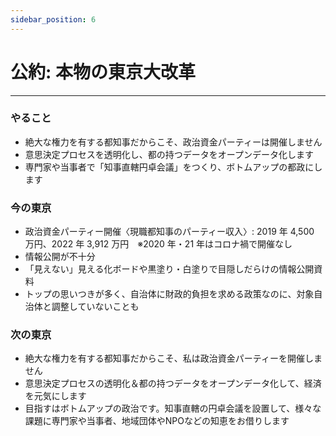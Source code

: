 ```yaml
---
sidebar_position: 6
---
```


# 公約: 本物の東京大改革
--------------------------

### やること
- 絶大な権力を有する都知事だからこそ、政治資金パーティーは開催しません
- 意思決定プロセスを透明化し、都の持つデータをオープンデータ化します
- 専門家や当事者で「知事直轄円卓会議」をつくり、ボトムアップの都政にします

### 今の東京
- 政治資金パーティー開催〈現職都知事のパーティー収入〉: 2019 年 4,500 万円、2022 年 3,912 万円　※2020 年・21 年はコロナ禍で開催なし
- 情報公開が不十分
- 「見えない」見える化ボードや黒塗り・白塗りで目隠しだらけの情報公開資料
- トップの思いつきが多く、自治体に財政的負担を求める政策なのに、対象自治体と調整していないことも

### 次の東京
- 絶大な権力を有する都知事だからこそ、私は政治資金パーティーを開催しません
- 意思決定プロセスの透明化＆都の持つデータをオープンデータ化して、経済を元気にします
- 目指すはボトムアップの政治です。知事直轄の円卓会議を設置して、様々な課題に専門家や当事者、地域団体やNPOなどの知恵をお借りします
